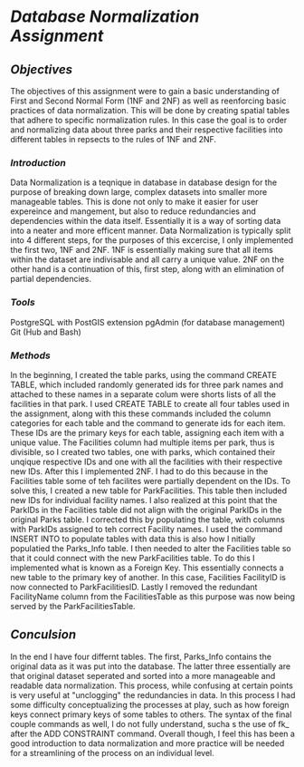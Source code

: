 # *Database Normalization Assignment*

## *Objectives*
The objectives of this assignment were to gain a basic understanding of First and Second Normal Form (1NF and 2NF) as well as reenforcing basic practices of data normalization. This will be done by creating spatial tables that adhere to specific normalization rules. In this case the goal is to order and normalizing data about three parks and their respective facilities into different tables in repsects to the rules of 1NF and 2NF.
### *Introduction*
Data Normalization is a teqnique in database in database design for the purpose of breaking down large, complex datasets into smaller more manageable tables. This is done not only to make it easier for user expereince and mangement, but also to reduce redundancies and dependencies within the data itself. Essentially it is a way of sorting data into a neater and more efficent manner. Data Normalization is typically split into 4 different steps, for the purposes of this excercise, I only implemented the first two, 1NF and 2NF. 1NF is essentially making sure that all items within the dataset are indivisable and all carry a unique value. 2NF on the other hand is a continuation of this, first step, along with an elimination of partial dependencies. 
### *Tools*
PostgreSQL with PostGIS extension
pgAdmin (for database management)
Git (Hub and Bash)
### *Methods*
In the beginning, I created the table parks, using the command CREATE TABLE, which included randomly generated ids for three park names and attached to these names in a separate colum were shorts lists of all the facilities in that park. I used CREATE TABLE to create all four tables used in the assignment, along with this these commands included the column categories for each table and the command to generate ids for each item. These IDs are the primary keys for each table, assigning each item with a unique value. The Facilities column had multiple items per park, thus is divisible, so I created two tables, one with parks, which contained their unqique respective IDs and one with all the facilities with their respective new IDs. After this I implemented 2NF. I had to do this because in the Facilities table some of teh facilites were partially dependent on the IDs. To solve this, I created a new table for ParkFacilities. This table then included new IDs for individual facility names. I also realized at this point that the ParkIDs in the Facilities table did not align with the original ParkIDs in the original Parks table. I corrected this by populating the table, with columns with ParkIDs assigned to teh correct Facility names. I used the command INSERT INTO to populate tables with data this is also how I nitially populatied the Parks_Info table. I then needed to alter the Facilities table so that it could connect with the new ParkFacilities table. To do this I implemented what is known as a Foreign Key. This essentially connects a new table to the primary key of another. In this case, Facilities FacilityID is now connected to ParkFacilitiesID. Lastly I removed the redundant FacilityName column from the FacilitiesTable as this purpose was now being served by the ParkFacilitiesTable.
## *Conculsion*
In the end I have four differnt tables. The first, Parks_Info contains the original data as it was put into the database. The latter three essentially are that original dataset seperated and sorted into a more manageable and readable data normalization. This process, while confusing at certain points is very useful at "unclogging" the redundancies in data. In this process I had some difficulty conceptualizing the processes at play, such as how foreign keys connect primary keys of some tables to others. The syntax of the final couple commands as well, I do not fully understand, sucha s the use of fk_ after the ADD CONSTRAINT command. Overall though, I feel this has been a good introduction to data normalization and more practice will be needed for a streamlining of the process on an individual level.
